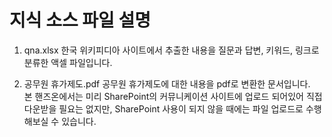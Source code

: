 # 지식 소스 파일 설명

1. qna.xlsx
  한국 위키피디아 사이트에서 추출한 내용을 질문과 답변, 키워드, 링크로 분류한 액셀 파일입니다.

3. 공무원 휴가제도.pdf
   공무원 휴가제도에 대한 내용을 pdf로 변환한 문서입니다.</br>
   본 핸즈온에서는 미리 SharePoint의 커뮤니케이션 사이트에 업로드 되어있어 직접 다운받을 필요는 없지만, SharePoint 사용이 되지 않을 때에는 파일 업로드로 수행해보실 수 있습니다.
